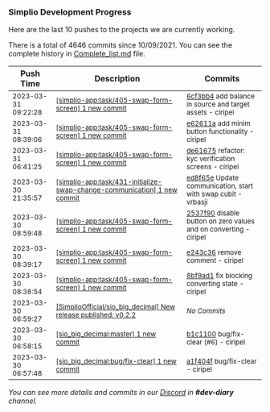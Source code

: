 
### Simplio Development Progress

Here are the last 10 pushes to the projects we are currently working.

There is a total of 4646 commits since 10/09/2021. You can see the complete history in
 [Complete_list.md](Complete_list.md) file.

| Push Time | Description | Commits |
| --- | --- | --- |
| <sub>2023-03-31 09:22:28</sub> | <sub>[[simplio-app:task/405\-swap\-form\-screen] 1 new commit](https://github.com/SimplioOfficial/simplio-app/commit/6cf3bb438daea534cf8cf56bbac70d784197c7f7)</sub> | <sub>[6cf3bb4](https://github.com/SimplioOfficial/simplio-app/commit/6cf3bb438daea534cf8cf56bbac70d784197c7f7) add balance in source and target assets - ciripel</sub> |
| <sub>2023-03-31 08:39:06</sub> | <sub>[[simplio-app:task/405\-swap\-form\-screen] 1 new commit](https://github.com/SimplioOfficial/simplio-app/commit/e62611a9dadcf5ecdf72c70a2107c08a21103abb)</sub> | <sub>[e62611a](https://github.com/SimplioOfficial/simplio-app/commit/e62611a9dadcf5ecdf72c70a2107c08a21103abb) add minim button functionality - ciripel</sub> |
| <sub>2023-03-31 06:41:25</sub> | <sub>[[simplio-app:task/405\-swap\-form\-screen] 1 new commit](https://github.com/SimplioOfficial/simplio-app/commit/de61675987d7bc24bc0831861e693828fcf8fd72)</sub> | <sub>[de61675](https://github.com/SimplioOfficial/simplio-app/commit/de61675987d7bc24bc0831861e693828fcf8fd72) refactor: kyc verification screens - ciripel</sub> |
| <sub>2023-03-30 21:35:57</sub> | <sub>[[simplio-app:task/431\-initialize\-swap\-change\-communication] 1 new commit](https://github.com/SimplioOfficial/simplio-app/commit/ed8f65e1335689b3b7b04b788f7256c2e5648686)</sub> | <sub>[ed8f65e](https://github.com/SimplioOfficial/simplio-app/commit/ed8f65e1335689b3b7b04b788f7256c2e5648686) Update communication, start with swap cubit - vrbasji</sub> |
| <sub>2023-03-30 08:59:48</sub> | <sub>[[simplio-app:task/405\-swap\-form\-screen] 1 new commit](https://github.com/SimplioOfficial/simplio-app/commit/2537f90ca9a816f260b43c7b2ac69f4ecc1b0c41)</sub> | <sub>[2537f90](https://github.com/SimplioOfficial/simplio-app/commit/2537f90ca9a816f260b43c7b2ac69f4ecc1b0c41) disable button on zero values and on converting - ciripel</sub> |
| <sub>2023-03-30 08:39:17</sub> | <sub>[[simplio-app:task/405\-swap\-form\-screen] 1 new commit](https://github.com/SimplioOfficial/simplio-app/commit/e243c362f52a521191548113a3b301872607518d)</sub> | <sub>[e243c36](https://github.com/SimplioOfficial/simplio-app/commit/e243c362f52a521191548113a3b301872607518d) remove comment - ciripel</sub> |
| <sub>2023-03-30 08:38:54</sub> | <sub>[[simplio-app:task/405\-swap\-form\-screen] 1 new commit](https://github.com/SimplioOfficial/simplio-app/commit/8bf9ad170487739e7a62dbf068973065111311be)</sub> | <sub>[8bf9ad1](https://github.com/SimplioOfficial/simplio-app/commit/8bf9ad170487739e7a62dbf068973065111311be) fix blocking converting state - ciripel</sub> |
| <sub>2023-03-30 06:59:27</sub> | <sub>[[SimplioOfficial/sio_big_decimal] New release published: v0\.2\.2](https://github.com/SimplioOfficial/sio_big_decimal/releases/tag/v0.2.2)</sub> | <sub>_No Commits_</sub> |
| <sub>2023-03-30 06:58:15</sub> | <sub>[[sio_big_decimal:master] 1 new commit](https://github.com/SimplioOfficial/sio_big_decimal/commit/b1c1100563dc3d98e6516b00fa08dc4119c247ff)</sub> | <sub>[b1c1100](https://github.com/SimplioOfficial/sio_big_decimal/commit/b1c1100563dc3d98e6516b00fa08dc4119c247ff) bug/fix-clear (#6) - ciripel</sub> |
| <sub>2023-03-30 06:57:48</sub> | <sub>[[sio_big_decimal:bug/fix\-clear] 1 new commit](https://github.com/SimplioOfficial/sio_big_decimal/commit/a1f404f15f6d75084df14abe3769d7f81aafc381)</sub> | <sub>[a1f404f](https://github.com/SimplioOfficial/sio_big_decimal/commit/a1f404f15f6d75084df14abe3769d7f81aafc381) bug/fix-clear - ciripel</sub> |

_You can see more details and commits in our [Discord](https://discord.gg/aKhjuwZmdP) in **#dev-diary** channel._
